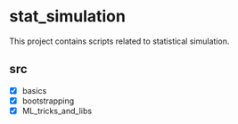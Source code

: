 # stat_simulation  

This project contains scripts related to statistical simulation.  

## src  
* [x] basics  
* [x] bootstrapping  
* [x] ML_tricks_and_libs
